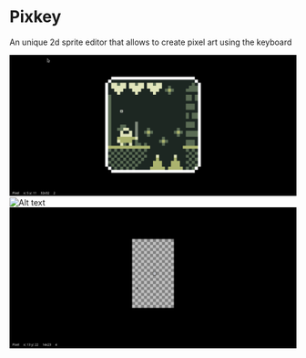 # Pixkey
An unique 2d sprite editor that allows to create pixel art using the keyboard

![Alt text](screenshots/img1.gif?raw=true "Title")
![Alt text](screenshots/img3.gif?raw=true "Title")
![Alt text](screenshots/img2.gif?raw=true "Title")
